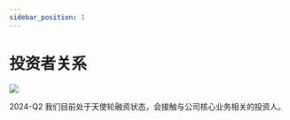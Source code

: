 ```yaml
---
sidebar_position: 1
---
```


# 投资者关系

![](./img/cover.invest.png)

2024-Q2 我们目前处于天使轮融资状态，会接触与公司核心业务相关的投资人。